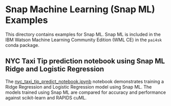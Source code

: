 # Snap Machine Learning (Snap ML) Examples

This directory contains examples for Snap ML.
Snap ML is included in the IBM Watson Machine Learning
Community Edition (WML CE) in the `pai4sk` conda package.

## NYC Taxi Tip prediction notebook using Snap ML Ridge and Logistic Regression
The [nyc_taxi_tip_predict_notebook.ipynb](nyc_taxi_tip_predict_notebook.ipynb) notebook
demonstrates training a Ridge Regression and Logistic Regression model using Snap ML.
The models trained using Snap ML are compared for accuracy and performance against scikit-learn
and RAPIDS cuML.
